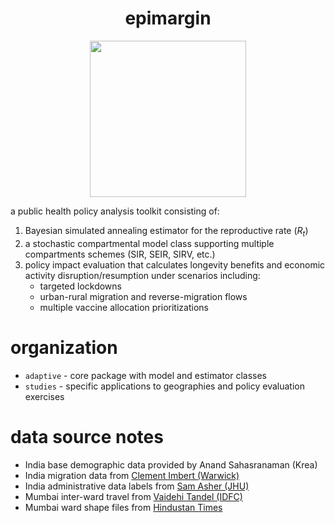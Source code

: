 <h1 align="center">epimargin</h1>

<div align="center"> <img src="./docs/logo.svg" height="250"> </div>

<!-- <div align="center"> <img alt="Made With Python" src="https://img.shields.io/badge/made%20with-python-%233776AB.svg?style=for-the-badge&logo=python&logoColor=ffdf76"> </div> -->

a public health policy analysis toolkit consisting of: 
1. Bayesian simulated annealing estimator for the reproductive rate (<i>R<sub>t</sub></i>)
2. a stochastic compartmental model class supporting multiple compartments schemes (SIR, SEIR, SIRV, etc.)
3. policy impact evaluation that calculates longevity benefits and economic activity disruption/resumption under scenarios including: 
    - targeted lockdowns
    - urban-rural migration and reverse-migration flows
    - multiple vaccine allocation prioritizations 

# organization
- `adaptive` - core package with model and estimator classes 
- `studies` - specific applications to geographies and policy evaluation exercises

# data source notes
- India base demographic data provided by Anand Sahasranaman (Krea)
- India migration data from [Clement Imbert (Warwick)](https://warwick.ac.uk/fac/soc/economics/staff/cimbert/)
- India administrative data labels from [Sam Asher (JHU)](https://sais.jhu.edu/users/sasher2)
- Mumbai inter-ward travel from [Vaidehi Tandel (IDFC)](http://www.idfcinstitute.org/about/people/team/vaidehi-tandel/)
- Mumbai ward shape files from [Hindustan Times](https://github.com/HindustanTimesLabs/shapefiles/tree/master/city/mumbai/ward)
